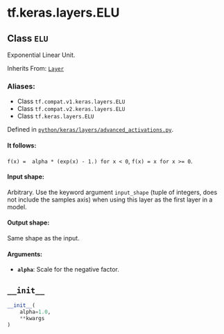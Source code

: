<div itemscope itemtype="http://developers.google.com/ReferenceObject">
<meta itemprop="name" content="tf.keras.layers.ELU" />
<meta itemprop="path" content="Stable" />
<meta itemprop="property" content="__init__"/>
</div>

# tf.keras.layers.ELU

## Class `ELU`

Exponential Linear Unit.

Inherits From: [`Layer`](../../../tf/keras/layers/Layer.md)

### Aliases:

* Class `tf.compat.v1.keras.layers.ELU`
* Class `tf.compat.v2.keras.layers.ELU`
* Class `tf.keras.layers.ELU`



Defined in [`python/keras/layers/advanced_activations.py`](/code/stable/tensorflow/python/keras/layers/advanced_activations.py).

<!-- Placeholder for "Used in" -->


#### It follows:


`f(x) =  alpha * (exp(x) - 1.) for x < 0`,
`f(x) = x for x >= 0`.

#### Input shape:

Arbitrary. Use the keyword argument `input_shape`
(tuple of integers, does not include the samples axis)
when using this layer as the first layer in a model.



#### Output shape:

Same shape as the input.



#### Arguments:


* <b>`alpha`</b>: Scale for the negative factor.

<h2 id="__init__"><code>__init__</code></h2>

``` python
__init__(
    alpha=1.0,
    **kwargs
)
```






